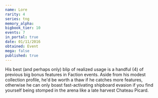 ```yaml
---
name: Lore
rarity: 4
series: tng
memory_alpha:
bigbook_tier: 10
events: 7
in_portal: true
date: 01/11/2016
obtained: Event
mega: false
published: true
---
```


His best (and perhaps only) blip of realized usage is a handful (4) of previous big bonus features in Faction events. Aside from his modest collection profile, he'd be worth a thaw if he catches more features, otherwise he can only boast fast-activating shipboard evasion if you find yourself being stomped in the arena like a late harvest Chateau Picard.
